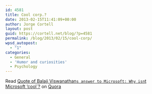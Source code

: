 ```yaml
---
id: 4581
title: Cool corp.?
date: 2013-02-15T11:41:09+00:00
author: Jorge Cortell
layout: post
guid: https://cortell.net/blog/?p=4581
permalink: /blog/2013/02/15/cool-corp/
wpsd_autopost:
  - "1"
categories:
  - General
  - 'Humor and curiosities'
  - Psychology
---
```

<span class="quora-content-embed">Read <a class="quora-content-link" href="https://www.quora.com/Microsoft/Why-isnt-Microsoft-cool/answer/Balaji-Viswanathan-2/quote/294196">Quote of Balaji Viswanathan`s answer to Microsoft: Why isn`t Microsoft ‘cool`?</a> on <a href="https://www.quora.com">Quora</a></p> 

<p>
  </span>
</p>